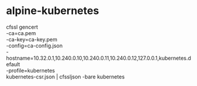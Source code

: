 # alpine-kubernetes


cfssl gencert \
  -ca=ca.pem \
  -ca-key=ca-key.pem \
  -config=ca-config.json \
  -hostname=10.32.0.1,10.240.0.10,10.240.0.11,10.240.0.12,127.0.0.1,kubernetes.default \
  -profile=kubernetes \
  kubernetes-csr.json | cfssljson -bare kubernetes